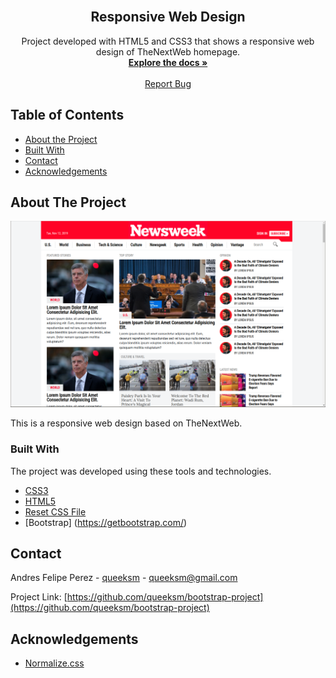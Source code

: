 <!-- PROJECT LOGO -->
<br />
<p align="center">
  <h2 align="center"> Responsive Web Design</h2>

  <p align="center">
    Project developed with HTML5 and CSS3 that shows a responsive web design of TheNextWeb homepage.
    <br />
    <a href="https://github.com/queeksm/bootstrap-project"><strong>Explore the docs »</strong></a>
    <br />
    <br />
    <a href="https://github.com/queeksm/bootstrap-project">Report Bug</a>    
  </p>
</p>



<!-- TABLE OF CONTENTS -->
## Table of Contents

* [About the Project](#about-the-project)
* [Built With](#built-with)
* [Contact](#contact)
* [Acknowledgements](#acknowledgements)



<!-- ABOUT THE PROJECT -->
## About The Project

![Screenshot Image](img/logoRepo.png)

This is a responsive web design based on TheNextWeb.

### Built With
The project was developed using these tools and technologies.
* [CSS3](https://developer.mozilla.org/en-US/docs/Web/CSS)
* [HTML5](https://www.w3schools.com/html/)
* [Reset CSS File](https://necolas.github.io/normalize.css/)
* [Bootstrap] (https://getbootstrap.com/)


<!-- CONTACT -->
## Contact

Andres Felipe Perez - [queeksm](https://github.com/queeksm) - queeksm@gmail.com

Project Link: [https://github.com/queeksm/bootstrap-project](https://github.com/queeksm/bootstrap-project)



<!-- ACKNOWLEDGEMENTS -->
## Acknowledgements
* [Normalize.css](https://necolas.github.io/normalize.css/)


